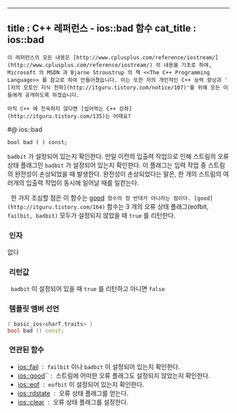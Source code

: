 ----------------
title : C++ 레퍼런스 - ios::bad 함수
cat_title :  ios::bad
--------------



```warning
이 레퍼런스의 모든 내용은 [http://www.cplusplus.com/reference/iostream/](http://www.cplusplus.com/reference/iostream/) 의 내용을 기초로 하여, Microsoft 의 MSDN 과 Bjarne Stroustrup 의 책 <<The C++ Programming Language>> 를 참고로 하여 만들어졌습니다. 이는 또한 저의 개인적인 C++ 능력 향상과 ' [저의 모토인 지식 전파](http://itguru.tistory.com/notice/107)'를 위해 모든 이들에게 공개하도록 하겠습니다.
```

```info
아직 C++ 에 친숙하지 않다면 [씹어먹는 C++ 강좌](http://itguru.tistory.com/135)는 어때요?
```

#@ ios::bad

```info
bool bad ( ) const;
```


`badbit` 가 설정되어 있는지 확인한다.
만일 이전의 입출력 작업으로 인해 스트림의 오류 상태 플래그인 `badbit` 가 설정되어 있는지 확인한다. 이 플래그는 입력 작업 중 스트림의 완전성이 손상되었을 때 발생한다. 완전성이 손상되었다는 말은, 한 개의 스트림의 여러개의 입출력 작업이 동시에 일어날 때를 일컫는다.

  한 가지 조심할 점은 이 함수는 [good](http://itguru.tistory.com/164)`` 함수의 정 반대가 아니라는 점이다. [good](http://itguru.tistory.com/164)`` 함수는 3 개의 오류 상태 플래그(eofbit, `failbit, badbit)` 모두가 설정되지 않았을 때 `true` 를 리턴한다.



###  인자




없다



###  리턴값




  `badbit` 이 설정되어 있을 때 `true` 를 리턴하고 아니면 `false`



###  템플릿 멤버 선언



```cpp
( basic_ios<charT,traits> )
bool bad () const;

```



###  연관된 함수

*  [ios::fail](http://itguru.tistory.com/165)  :  `failbit` 이나 `badbit` 이 설정되어 있는지 확인한다.
*  [ios::good](http://itguru.tistory.com/164)`` :  스트림에 어떠한 오류 플래그도 설정되지 않았는지 확인한다.
*  [ios::eof](http://itguru.tistory.com/167)  :  `eofbit` 이 설정되어 있는지 확인한다.
*  [ios::rdstate](http://itguru.tistory.com/171)  :  오류 상태 플래그를 얻는다.
*  [ios::clear](http://itguru.tistory.com/180)  :  오류 상태 플래그를 설정한다.
